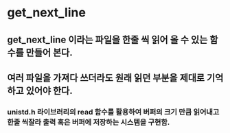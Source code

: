 ﻿# get_next_line


## get_next_line 이라는 파일을 한줄 씩 읽어 올 수 있는 함수를 만들어 본다.
## 여러 파일을 가져다 쓰더라도 원래 읽던 부분을 제대로 기억하고 있어야 한다. 


### unistd.h 라이브러리의 read 함수를 활용하여 버퍼의 크기 만큼 읽어내고 한줄 씩잘라 출력 혹은 버퍼에 저장하는 시스템을 구현함. 
